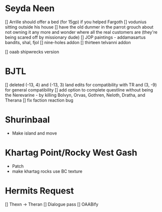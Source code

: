 Seyda Neen
============
[] Arrille should offer a bed (for 15gp) if you helped Fargoth
[] vodunius sitting outside his house
[] have the old dunmer in the parrot grouch about not owning it any more and wonder where all the real customers are (they're being scared off by missionary dude)
[] JOP paintings - addamasartus bandits, shal, fjol
[] nine-holes addon
[] thirteen telvanni addon


[] oaab shipwrecks version

BJTL
===================
[] deleted (-13, 4) and (-13, 3) land edits for compatibility with TR and (3, -9) for general compatibility
[] add option to complete questline without being the Nerevarine - by killing Bolvyn, Orvas, Gothren, Neloth, Dratha, and Therana
[] fix faction reaction bug

Shurinbaal
=====================
- Make island and move

Khartag Point/Rocky West Gash
=======================
- Patch
- make khartag rocks use BC texture

Hermits Request
=======================
[] Thexn -> Theran
[] Dialogue pass
[] OAABify